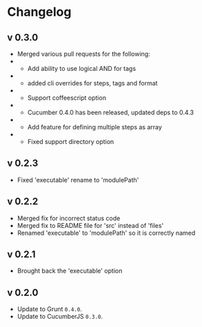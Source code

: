 # Changelog
## v 0.3.0
* Merged various pull requests for the following:
* - Add ability to use logical AND for tags
* - added cli overrides for steps, tags and format
* - Support coffeescript option
* - Cucumber 0.4.0 has been released, updated deps to 0.4.3
* - Add feature for defining multiple steps as array
* - Fixed support directory option

## v 0.2.3
* Fixed 'executable' rename to 'modulePath'

## v 0.2.2
* Merged fix for incorrect status code
* Merged fix to README file for 'src' instead of 'files'
* Renamed 'executable' to 'modulePath' so it is correctly named

## v 0.2.1
* Brought back the 'executable' option

## v 0.2.0

* Update to Grunt `0.4.0`.
* Update to CucumberJS `0.3.0`.

